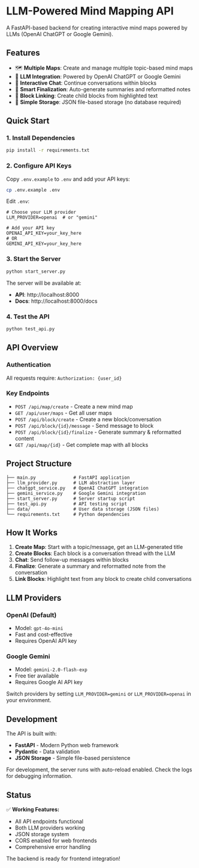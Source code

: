 # LLM-Powered Mind Mapping API

A FastAPI-based backend for creating interactive mind maps powered by LLMs (OpenAI ChatGPT or Google Gemini).

## Features

- 🗺️ **Multiple Maps**: Create and manage multiple topic-based mind maps
- 🤖 **LLM Integration**: Powered by OpenAI ChatGPT or Google Gemini
- 💬 **Interactive Chat**: Continue conversations within blocks
- 📝 **Smart Finalization**: Auto-generate summaries and reformatted notes
- 🔗 **Block Linking**: Create child blocks from highlighted text
- 💾 **Simple Storage**: JSON file-based storage (no database required)

## Quick Start

### 1. Install Dependencies
```bash
pip install -r requirements.txt
```

### 2. Configure API Keys
Copy `.env.example` to `.env` and add your API keys:
```bash
cp .env.example .env
```

Edit `.env`:
```env
# Choose your LLM provider
LLM_PROVIDER=openai  # or "gemini"

# Add your API key
OPENAI_API_KEY=your_key_here
# OR
GEMINI_API_KEY=your_key_here
```

### 3. Start the Server
```bash
python start_server.py
```

The server will be available at:
- **API**: http://localhost:8000
- **Docs**: http://localhost:8000/docs

### 4. Test the API
```bash
python test_api.py
```

## API Overview

### Authentication
All requests require: `Authorization: {user_id}`

### Key Endpoints

- `POST /api/map/create` - Create a new mind map
- `GET /api/user/maps` - Get all user maps
- `POST /api/block/create` - Create a new block/conversation
- `POST /api/block/{id}/message` - Send message to block
- `POST /api/block/{id}/finalize` - Generate summary & reformatted content
- `GET /api/map/{id}` - Get complete map with all blocks

## Project Structure

```
├── main.py              # FastAPI application
├── llm_provider.py      # LLM abstraction layer
├── chatgpt_service.py   # OpenAI ChatGPT integration
├── gemini_service.py    # Google Gemini integration
├── start_server.py      # Server startup script
├── test_api.py          # API testing script
├── data/                # User data storage (JSON files)
└── requirements.txt     # Python dependencies
```

## How It Works

1. **Create Map**: Start with a topic/message, get an LLM-generated title
2. **Create Blocks**: Each block is a conversation thread with the LLM
3. **Chat**: Send follow-up messages within blocks
4. **Finalize**: Generate a summary and reformatted note from the conversation
5. **Link Blocks**: Highlight text from any block to create child conversations

## LLM Providers

### OpenAI (Default)
- Model: `gpt-4o-mini`
- Fast and cost-effective
- Requires OpenAI API key

### Google Gemini
- Model: `gemini-2.0-flash-exp`
- Free tier available
- Requires Google AI API key

Switch providers by setting `LLM_PROVIDER=gemini` or `LLM_PROVIDER=openai` in your environment.

## Development

The API is built with:
- **FastAPI** - Modern Python web framework
- **Pydantic** - Data validation
- **JSON Storage** - Simple file-based persistence

For development, the server runs with auto-reload enabled. Check the logs for debugging information.

## Status

✅ **Working Features:**
- All API endpoints functional
- Both LLM providers working
- JSON storage system
- CORS enabled for web frontends
- Comprehensive error handling

The backend is ready for frontend integration!